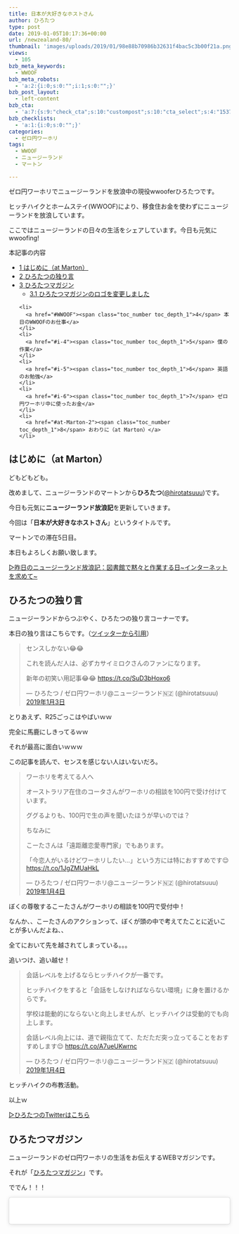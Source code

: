 ```yaml
---
title: 日本が大好きなホストさん
author: ひろたつ
type: post
date: 2019-01-05T10:17:36+00:00
url: /newzealand-80/
thumbnail: 'images/uploads/2019/01/98e88b70986b32631f4bac5c3b00f21a.png?fit=304%2C171&ssl=1'
views:
  - 105
bzb_meta_keywords:
  - WWOOF
bzb_meta_robots:
  - 'a:2:{i:0;s:0:"";i:1;s:0:"";}'
bzb_post_layout:
  - left-content
bzb_cta:
  - 'a:7:{s:9:"check_cta";s:10:"custompost";s:10:"cta_select";s:4:"1537";s:9:"org_title";s:0:"";s:9:"org_image";s:0:"";s:11:"org_content";s:0:"";s:15:"org_button_text";s:0:"";s:14:"org_button_url";s:0:"";}'
bzb_checklists:
  - 'a:1:{i:0;s:0:"";}'
categories:
  - ゼロ円ワーホリ
tags:
  - WWOOF
  - ニュージーランド
  - マートン

---
```

ゼロ円ワーホリでニュージーランドを放浪中の現役wwooferひろたつです。
  
ヒッチハイクとホームステイ(WWOOF)により、移食住お金を使わずにニュージーランドを放浪しています。
  
ここではニュージーランドの日々の生活をシェアしています。今日も元気にwwoofing!

<!--more-->

<div id="toc_container" class="toc_transparent no_bullets">
  <p class="toc_title">
    本記事の内容
  </p>
  
  <ul class="toc_list">
    <li>
      <a href="#at-Marton"><span class="toc_number toc_depth_1">1</span> はじめに（at Marton）</a>
    </li>
    <li>
      <a href="#i"><span class="toc_number toc_depth_1">2</span> ひろたつの独り言</a>
    </li>
    <li>
      <a href="#i-2"><span class="toc_number toc_depth_1">3</span> ひろたつマガジン</a><ul>
        <li>
          <a href="#i-3"><span class="toc_number toc_depth_2">3.1</span> ひろたつマガジンのロゴを変更しました</a>
        </li>
      </ul>
    </li>
    
    <li>
      <a href="#WWOOF"><span class="toc_number toc_depth_1">4</span> 本日のWWOOFのお仕事</a>
    </li>
    <li>
      <a href="#i-4"><span class="toc_number toc_depth_1">5</span> 僕の作業</a>
    </li>
    <li>
      <a href="#i-5"><span class="toc_number toc_depth_1">6</span> 英語のお勉強</a>
    </li>
    <li>
      <a href="#i-6"><span class="toc_number toc_depth_1">7</span> ゼロ円ワーホリ中に使ったお金</a>
    </li>
    <li>
      <a href="#at-Marton-2"><span class="toc_number toc_depth_1">8</span> おわりに（at Marton）</a>
    </li>
  </ul>
</div>

## <span id="at-Marton">はじめに（at Marton）</span>

どもどもども。
  
改めまして、ニュージーランドのマートンから**ひろたつ**</a>(<a href="https://twitter.com/hirotatsuuu" rel="noopener" target="_blank">@hirotatsuuu</a>)です。
  
今日も元気に**ニュージーランド放浪記**を更新していきます。

今回は「**日本が大好きなホストさん**」というタイトルです。

マートンでの滞在5日目。

本日もよろしくお願い致します。

<a href="https://hirotatsu.me/newzealand-79" rel="noopener" target="_blank">▷昨日のニュージーランド放浪記：図書館で黙々と作業する日~インターネットを求めて~</a>

## <span id="i">ひろたつの独り言</span>

ニュージーランドからつぶやく、ひろたつの独り言コーナーです。

本日の独り言はこちらです。（<a href="https://twitter.com/hirotatsuuu" rel="noopener" target="_blank">ツイッターから引用</a>）

<blockquote class="twitter-tweet" data-lang="ja">
  <p lang="ja" dir="ltr">
    センスしかない😂😂
  </p>
  
  <p>
    これを読んだ人は、必ずカサイミロクさんのファンになります。
  </p>
  
  <p>
    新年の初笑い用記事😂😂 <a href="https://t.co/SuD3bHoxo6">https://t.co/SuD3bHoxo6</a>
  </p>
  
  <p>
    &mdash; ひろたつ / ゼロ円ワーホリ@ニュージーランド🇳🇿 (@hirotatsuuu) <a href="https://twitter.com/hirotatsuuu/status/1080792347250544643?ref_src=twsrc%5Etfw">2019年1月3日</a>
  </p>
</blockquote>



とりあえず、R25ごっこはやばいｗｗ
  
完全に馬鹿にしきってるｗｗ
  
それが最高に面白いｗｗｗ
  
この記事を読んで、センスを感じない人はいないだろ。

<blockquote class="twitter-tweet" data-lang="ja">
  <p lang="ja" dir="ltr">
    ワーホリを考えてる人へ
  </p>
  
  <p>
    オーストラリア在住のコータさんがワーホリの相談を100円で受け付けています。
  </p>
  
  <p>
    ググるよりも、100円で生の声を聞いたほうが早いのでは？
  </p>
  
  <p>
    ちなみに
  </p>
  
  <p>
    こーたさんは「遠距離恋愛専門家」でもあります。
  </p>
  
  <p>
    「今恋人がいるけどワーホリしたい&#8230;」という方には特におすすめです😌 <a href="https://t.co/1JgZMUaHkL">https://t.co/1JgZMUaHkL</a>
  </p>
  
  <p>
    &mdash; ひろたつ / ゼロ円ワーホリ@ニュージーランド🇳🇿 (@hirotatsuuu) <a href="https://twitter.com/hirotatsuuu/status/1081092278649729029?ref_src=twsrc%5Etfw">2019年1月4日</a>
  </p>
</blockquote>



ぼくの尊敬するこーたさんがワーホリの相談を100円で受付中！
  
なんか、、こーたさんのアクションって、ぼくが頭の中で考えてたことに近いことが多いんだよね、、
  
全てにおいて先を越されてしまっている。。。
  
追いつけ、追い越せ！

<blockquote class="twitter-tweet" data-lang="ja">
  <p lang="ja" dir="ltr">
    会話レベルを上げるならヒッチハイクが一番です。
  </p>
  
  <p>
    ヒッチハイクをすると「会話をしなければならない環境」に身を置けるからです。
  </p>
  
  <p>
    学校は能動的にならないと向上しませんが、ヒッチハイクは受動的でも向上します。
  </p>
  
  <p>
    会話レベル向上には、道で親指立てて、ただただ突っ立ってることをおすすめします😌 <a href="https://t.co/A7ueUKwrnc">https://t.co/A7ueUKwrnc</a>
  </p>
  
  <p>
    &mdash; ひろたつ / ゼロ円ワーホリ@ニュージーランド🇳🇿 (@hirotatsuuu) <a href="https://twitter.com/hirotatsuuu/status/1081100142562881536?ref_src=twsrc%5Etfw">2019年1月4日</a>
  </p>
</blockquote>



ヒッチハイクの布教活動。
  
以上ｗ

<a href="https://twitter.com/hirotatsuuu" rel="noopener" target="_blank">▷ひろたつのTwitterはこちら</a>

## <span id="i-2">ひろたつマガジン</span>

ニュージーランドのゼロ円ワーホリの生活をお伝えするWEBマガジンです。
  
それが「<a href="https://www.instagram.com/hirotatsu_mag" rel="noopener" target="_blank">ひろたつマガジン</a>」です。

ででん！！！

<blockquote class="instagram-media" data-instgrm-permalink="https://www.instagram.com/p/BsNsog4AvQ9/?utm_source=ig_embed&utm_medium=loading" data-instgrm-version="12" style=" background:#FFF; border:0; border-radius:3px; box-shadow:0 0 1px 0 rgba(0,0,0,0.5),0 1px 10px 0 rgba(0,0,0,0.15); margin: 1px; max-width:540px; min-width:326px; padding:0; width:99.375%; width:-webkit-calc(100% - 2px); width:calc(100% - 2px);">
  <div style="padding:16px;">
    <a href="https://www.instagram.com/p/BsNsog4AvQ9/?utm_source=ig_embed&utm_medium=loading" style=" background:#FFFFFF; line-height:0; padding:0 0; text-align:center; text-decoration:none; width:100%;" target="_blank"> </p> 
    
    <div style=" display: flex; flex-direction: row; align-items: center;">
      <div style="background-color: #F4F4F4; border-radius: 50%; flex-grow: 0; height: 40px; margin-right: 14px; width: 40px;">
      </div>
      
      <div style="display: flex; flex-direction: column; flex-grow: 1; justify-content: center;">
        <div style=" background-color: #F4F4F4; border-radius: 4px; flex-grow: 0; height: 14px; margin-bottom: 6px; width: 100px;">
        </div>
        
        <div style=" background-color: #F4F4F4; border-radius: 4px; flex-grow: 0; height: 14px; width: 60px;">
        </div>
      </div>
    </div>
    
    <div style="padding: 19% 0;">
    </div>
    
    <div style="display:block; height:50px; margin:0 auto 12px; width:50px;">
      <svg width="50px" height="50px" viewBox="0 0 60 60" version="1.1" xmlns="https://www.w3.org/2000/svg" xmlns:xlink="https://www.w3.org/1999/xlink"><g stroke="none" stroke-width="1" fill="none" fill-rule="evenodd"><g transform="translate(-511.000000, -20.000000)" fill="#000000"><g><path d="M556.869,30.41 C554.814,30.41 553.148,32.076 553.148,34.131 C553.148,36.186 554.814,37.852 556.869,37.852 C558.924,37.852 560.59,36.186 560.59,34.131 C560.59,32.076 558.924,30.41 556.869,30.41 M541,60.657 C535.114,60.657 530.342,55.887 530.342,50 C530.342,44.114 535.114,39.342 541,39.342 C546.887,39.342 551.658,44.114 551.658,50 C551.658,55.887 546.887,60.657 541,60.657 M541,33.886 C532.1,33.886 524.886,41.1 524.886,50 C524.886,58.899 532.1,66.113 541,66.113 C549.9,66.113 557.115,58.899 557.115,50 C557.115,41.1 549.9,33.886 541,33.886 M565.378,62.101 C565.244,65.022 564.756,66.606 564.346,67.663 C563.803,69.06 563.154,70.057 562.106,71.106 C561.058,72.155 560.06,72.803 558.662,73.347 C557.607,73.757 556.021,74.244 553.102,74.378 C549.944,74.521 548.997,74.552 541,74.552 C533.003,74.552 532.056,74.521 528.898,74.378 C525.979,74.244 524.393,73.757 523.338,73.347 C521.94,72.803 520.942,72.155 519.894,71.106 C518.846,70.057 518.197,69.06 517.654,67.663 C517.244,66.606 516.755,65.022 516.623,62.101 C516.479,58.943 516.448,57.996 516.448,50 C516.448,42.003 516.479,41.056 516.623,37.899 C516.755,34.978 517.244,33.391 517.654,32.338 C518.197,30.938 518.846,29.942 519.894,28.894 C520.942,27.846 521.94,27.196 523.338,26.654 C524.393,26.244 525.979,25.756 528.898,25.623 C532.057,25.479 533.004,25.448 541,25.448 C548.997,25.448 549.943,25.479 553.102,25.623 C556.021,25.756 557.607,26.244 558.662,26.654 C560.06,27.196 561.058,27.846 562.106,28.894 C563.154,29.942 563.803,30.938 564.346,32.338 C564.756,33.391 565.244,34.978 565.378,37.899 C565.522,41.056 565.552,42.003 565.552,50 C565.552,57.996 565.522,58.943 565.378,62.101 M570.82,37.631 C570.674,34.438 570.167,32.258 569.425,30.349 C568.659,28.377 567.633,26.702 565.965,25.035 C564.297,23.368 562.623,22.342 560.652,21.575 C558.743,20.834 556.562,20.326 553.369,20.18 C550.169,20.033 549.148,20 541,20 C532.853,20 531.831,20.033 528.631,20.18 C525.438,20.326 523.257,20.834 521.349,21.575 C519.376,22.342 517.703,23.368 516.035,25.035 C514.368,26.702 513.342,28.377 512.574,30.349 C511.834,32.258 511.326,34.438 511.181,37.631 C511.035,40.831 511,41.851 511,50 C511,58.147 511.035,59.17 511.181,62.369 C511.326,65.562 511.834,67.743 512.574,69.651 C513.342,71.625 514.368,73.296 516.035,74.965 C517.703,76.634 519.376,77.658 521.349,78.425 C523.257,79.167 525.438,79.673 528.631,79.82 C531.831,79.965 532.853,80.001 541,80.001 C549.148,80.001 550.169,79.965 553.369,79.82 C556.562,79.673 558.743,79.167 560.652,78.425 C562.623,77.658 564.297,76.634 565.965,74.965 C567.633,73.296 568.659,71.625 569.425,69.651 C570.167,67.743 570.674,65.562 570.82,62.369 C570.966,59.17 571,58.147 571,50 C571,41.851 570.966,40.831 570.82,37.631"></path></g></g></g></svg>
    </div>
    
    <div style="padding-top: 8px;">
      <div style=" color:#3897f0; font-family:Arial,sans-serif; font-size:14px; font-style:normal; font-weight:550; line-height:18px;">
        View this post on Instagram
      </div>
    </div>
    
    <div style="padding: 12.5% 0;">
    </div>
    
    <div style="display: flex; flex-direction: row; margin-bottom: 14px; align-items: center;">
      <div>
        <div style="background-color: #F4F4F4; border-radius: 50%; height: 12.5px; width: 12.5px; transform: translateX(0px) translateY(7px);">
        </div>
        
        <div style="background-color: #F4F4F4; height: 12.5px; transform: rotate(-45deg) translateX(3px) translateY(1px); width: 12.5px; flex-grow: 0; margin-right: 14px; margin-left: 2px;">
        </div>
        
        <div style="background-color: #F4F4F4; border-radius: 50%; height: 12.5px; width: 12.5px; transform: translateX(9px) translateY(-18px);">
        </div>
      </div>
      
      <div style="margin-left: 8px;">
        <div style=" background-color: #F4F4F4; border-radius: 50%; flex-grow: 0; height: 20px; width: 20px;">
        </div>
        
        <div style=" width: 0; height: 0; border-top: 2px solid transparent; border-left: 6px solid #f4f4f4; border-bottom: 2px solid transparent; transform: translateX(16px) translateY(-4px) rotate(30deg)">
        </div>
      </div>
      
      <div style="margin-left: auto;">
        <div style=" width: 0px; border-top: 8px solid #F4F4F4; border-right: 8px solid transparent; transform: translateY(16px);">
        </div>
        
        <div style=" background-color: #F4F4F4; flex-grow: 0; height: 12px; width: 16px; transform: translateY(-4px);">
        </div>
        
        <div style=" width: 0; height: 0; border-top: 8px solid #F4F4F4; border-left: 8px solid transparent; transform: translateY(-4px) translateX(8px);">
        </div>
      </div>
    </div>
    
    <div style="display: flex; flex-direction: column; flex-grow: 1; justify-content: center; margin-bottom: 24px;">
      <div style=" background-color: #F4F4F4; border-radius: 4px; flex-grow: 0; height: 14px; margin-bottom: 6px; width: 224px;">
      </div>
      
      <div style=" background-color: #F4F4F4; border-radius: 4px; flex-grow: 0; height: 14px; width: 144px;">
      </div>
    </div>
    
    <p>
      </a>
    </p>
    
    <p style=" color:#c9c8cd; font-family:Arial,sans-serif; font-size:14px; line-height:17px; margin-bottom:0; margin-top:8px; overflow:hidden; padding:8px 0 7px; text-align:center; text-overflow:ellipsis; white-space:nowrap;">
      <a href="https://www.instagram.com/p/BsNsog4AvQ9/?utm_source=ig_embed&utm_medium=loading" style=" color:#c9c8cd; font-family:Arial,sans-serif; font-size:14px; font-style:normal; font-weight:normal; line-height:17px; text-decoration:none;" target="_blank">HIROTATSU MAGAZINEさん(@hirotatsu_mag)がシェアした投稿</a> &#8211; <time style=" font-family:Arial,sans-serif; font-size:14px; line-height:17px;" datetime="2019-01-04T13:17:43+00:00">2019年 1月月4日午前5時17分PST</time>
    </p></div> </blockquote> 
    
    <p>
    </p>
    
    <p>
      本日は、ご飯を載せました笑<br /> なんとなーくのチョイスですｗ
    </p>
    
    <p>
      そして、
    </p>
    
    <p>
      ここのホストさんは、日本が大好きなです！<br /> 本当に大好きです！！
    </p>
    
    <p>
      写真の通り、日本酒をおちょこで毎晩飲んでいますｗ
    </p>
    
    <p>
      会話には時々日本語が混ざります。
    </p>
    
    <p>
      わからない日本語はとても熱心に聞いてきます。
    </p>
    
    <p>
      部屋に飾ってあるカレンダーは日本仕様です。
    </p>
    
    <p>
      そんなラブリーなホストさんとの生活も、後少しで終わろうとしています。<br /> 一週間という時間はとても短い。<br /> でもだからこそ、その時間を大切に過ごそうっていう意識が生まれます。
    </p>
    
    <p>
      今はぼくが日本代表として、ホストさんに日本の文化や考え方、もちろん日本語もお伝えしています。<br /> 日本が好きな人が一人でも多くなることを願って、活動していきます。
    </p>
    
    <h3>
      <span id="i-3">ひろたつマガジンのロゴを変更しました</span>
    </h3>
    
    <p>
      本日、ひろたつマガジンのロゴを一新しました！！<br /> 今まではプロフィールにちょっと文字を入れただけだったんですよね、、<br /> 流石に、手抜き感が否めなかったので、、ちょっとちゃんと作ってますよ感を出すためにも、それっぽさ重視したロゴにしました！
    </p>
    
    <p>
      こちら！
    </p>
    
    <p>
      <a href="images/uploads/2019/01/HIROTATSU-MAGAZINE.png?ssl=1"><img src="images/uploads/2019/01/HIROTATSU-MAGAZINE.png?resize=800%2C800&#038;ssl=1" alt="HIROTATSU MAGAZINE" width="800" height="800" class="size-full wp-image-1663" srcset="images/uploads/2019/01/HIROTATSU-MAGAZINE.png?w=800&ssl=1 800w, images/uploads/2019/01/HIROTATSU-MAGAZINE.png?resize=150%2C150&ssl=1 150w, images/uploads/2019/01/HIROTATSU-MAGAZINE.png?resize=300%2C300&ssl=1 300w, images/uploads/2019/01/HIROTATSU-MAGAZINE.png?resize=768%2C768&ssl=1 768w, images/uploads/2019/01/HIROTATSU-MAGAZINE.png?resize=214%2C214&ssl=1 214w, images/uploads/2019/01/HIROTATSU-MAGAZINE.png?resize=260%2C260&ssl=1 260w" sizes="(max-width: 800px) 100vw, 800px" data-recalc-dims="1" /></a>
    </p>
    
    <p>
      どうですか？それっぽくないですか？？笑
    </p>
    
    <p>
      このデザインの説明をすると、、
    </p>
    
    <ol>
      <li>
        それっぽさ重視
      </li>
      <li>
        色はニュージーランドカラー
      </li>
      <li>
        丸枠で切られても変にならないように
      </li>
    </ol>
    
    <p>
      って感じですね。
    </p>
    
    <p>
      今後は、このアイコンをよろしくお願い致します。
    </p>
    
    <p>
      <a href="https://www.instagram.com/hirotatsu_mag" rel="noopener" target="_blank">▷ひろたつマガジンはこちら</a><br /> <a href="https://www.instagram.com/hirotatsuuuu" rel="noopener" target="_blank">▷ひろたつの本垢はこちら</a>
    </p>
    
    <h2>
      <span id="WWOOF">本日のWWOOFのお仕事</span>
    </h2>
    
    <blockquote class="twitter-tweet" data-lang="ja">
      <p lang="ja" dir="ltr">
        今日のWWOOFのお仕事
      </p>
      
      <p>
        &#8211; 雑草と戯れ<br />&#8211; 干し草と戯れ<br />&#8211; ホストに日本語を教える
      </p>
      
      <p>
        今のホストは日本が大好き。
      </p>
      
      <p>
        日本に滞在したこともあるみたい。
      </p>
      
      <p>
        昔は日本語ペラペラだったそう。
      </p>
      
      <p>
        月日は流れ、
      </p>
      
      <p>
        今では日本語の「に」の字も忘れたそうな。
      </p>
      
      <p>
        僕はいつになったら英語の「え」の字を覚えるのだろうか。
      </p>
      
      <p>
        &mdash; ひろたつ / ゼロ円ワーホリ@ニュージーランド🇳🇿 (@hirotatsuuu) <a href="https://twitter.com/hirotatsuuu/status/1081107379595276288?ref_src=twsrc%5Etfw">2019年1月4日</a>
      </p>
    </blockquote>
    
    <p>
    </p>
    
    <p>
      日本大好きホストさんとのお仕事は、楽しいです！<br /> 時に大変ですが、総じて楽しいです！！
    </p>
    
    <p>
      楽しいが一番！！
    </p>
    
    <h2>
      <span id="i-4">僕の作業</span>
    </h2>
    
    <p>
      本日は、時間があるときに現在運営している当サイトを修正していました。
    </p>
    
    <p>
      あまりデザインとかを変えていなかったのですが、そろそろちゃんとしたいなと思い、調べながら修正していっています。<br /> また、この記事にもあるのですが、CTAを作りました。
    </p>
    
    <p>
      Polca支援へのリンクを今後の記事に入れていこうと考えています。
    </p>
    
    <p>
      それと、上で書いたように、ひろたつマガジンのロゴを作っていました。<br /> Canvaというサイトでちゃちゃっと作った感じですね。
    </p>
    
    <h2>
      <span id="i-5">英語のお勉強</span>
    </h2>
    
    <p>
      毎日僕が新しく覚えた英語を3つご紹介します。<br /> 僕の英語力の低さが露呈しますが、、しゃーなしですｗ
    </p>
    
    <ul>
      <li>
        fountain 噴水
      </li>
      <li>
        harbor 港
      </li>
      <li>
        vending machine 自販機
      </li>
    </ul>
    
    <h2>
      <span id="i-6">ゼロ円ワーホリ中に使ったお金</span>
    </h2>
    
    <p>
      本日使ったお金をシェアします。
    </p>
    
    <p>
      本日使ったお金は、、、
    </p>
    
    <p>
      0円！！！
    </p>
    
    <p>
      本日もお金を使わずに一日を生きました。
    </p>
    
    <p>
      <a href="https://hirotatsu.me/use-money-total/" rel="noopener" target="_blank">▷ゼロ円ワーホリで使ったお金を完全公開【使うたびに更新します】</a>
    </p>
    
    <h2>
      <span id="at-Marton-2">おわりに（at Marton）</span>
    </h2>
    
    <p>
      本日のゼロ円ワーホリ日記はこんな感じです。<br /> ワーホリや留学を考えてる人、WWOOFやhelpx,workawayなどのワークエクスチェンジを使ってホームステイをしようと考えてる人、お金を使わずに海外に長期滞在しようと考えてる人へ、何かの参考になれば幸いです。
    </p>
    
    <p>
      以上、<strong>ゼロ円ワーホリでニュージーランドを放浪しているひろたつ</strong></a>(<a href="https://twitter.com/hirotatsuuu" rel="noopener" target="_blank">@hirotatsuuu</a>)の一日でした。
    </p>
    
    <p>
      最後まで読んでくださり、ありがとうございました。<br /> 僕のニュージーランド放浪はこれからも続きます。<br /> なので、明日のニュージーランド放浪記もぜひ見てくださいな〜<br /> コメント等もお待ちしてます😉（DMでもツイッターのリプライでもなんでも受け付けてます！）
    </p>
    
    <div style="font-size: 0px; height: 0px; line-height: 0px; margin: 0; padding: 0; clear: both;">
    </div>
